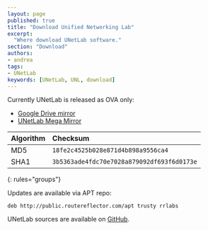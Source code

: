 ```yaml
---
layout: page
published: true
title: "Download Unified Networking Lab"
excerpt:
  "Where download UNetLab software."
section: "Download"
authors:
- andrea
tags:
- UNetLab
keywords: [UNetLab, UNL, download]
---
```

Currently UNetLab is released as OVA only:

* [Google Drive mirror](https://drive.google.com/open?id=0B2AgRhS2cfxCWVl6aGlRMnQxSms&amp;authuser=0 "Google Drive mirror")
* [UNetLab Mega Mirror](https://mega.co.nz/#!gFFnCBxD!SUjCe3kxjoAGcJ1-MpFqITdHpoUMa0y1IR3T9j6XJk4 "UNetLab Mega Mirror")

| Algorithm | Checksum |
|:--|:--|
MD5 | `18fe2c4525b028e871d4b898a9556ca4`
SHA1 | `3b5363ade4fdc70e7028a879092df693f6d0173e`
{: rules="groups"}

Updates are available via APT repo:

~~~
deb http://public.routereflector.com/apt trusty rrlabs
~~~

UNetLab sources are available on [GitHub](https://github.com/dainok/unetlab "UNetLab repository on GitHub").
